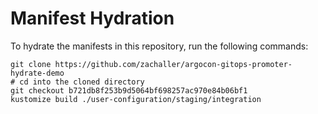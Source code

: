 # Manifest Hydration

To hydrate the manifests in this repository, run the following commands:

```shell
git clone https://github.com/zachaller/argocon-gitops-promoter-hydrate-demo
# cd into the cloned directory
git checkout b721db8f253b9d5064bf698257ac970e84b06bf1
kustomize build ./user-configuration/staging/integration
```

